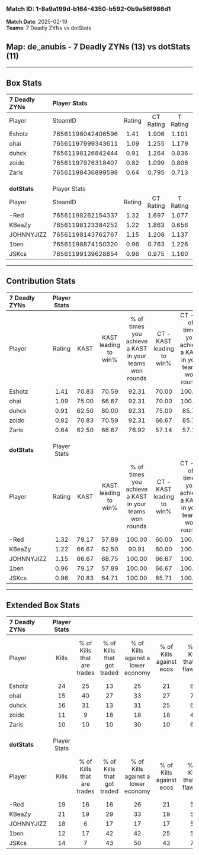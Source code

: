 ### Match ID: 1-8a9a199d-b164-4350-b592-0b9a56f986d1  
**Match Date**: 2025-02-19  
**Teams**: 7 Deadly ZYNs vs dotStats  

## **Map**: de_anubis - 7 Deadly ZYNs (13) vs dotStats (11)  
---  

## Box Stats  

| **7 Deadly ZYNs** | Player Stats      |        |           |          |       |      |       |         |        |      |     |
| :- | :- | :-: | :-: | :-: | :-: | :-: | :-: | :-: | :-: | :-: | :-: |
| Player            | SteamID           | Rating | CT Rating | T Rating | KAST  | ADR  | Kills | Assists | Deaths | K/D  | HS% |
| Eshotz            | 76561198042406596 |  1.41  |   1.906   |  1.101   | 70.83 | 96.6 |  24   |    4    |   16   | 1.50 | 58  |
| ohai              | 76561197999343611 |  1.09  |   1.255   |  1.179   | 75.00 | 69.3 |  15   |    7    |   14   | 1.07 | 53  |
| duhck             | 76561198126842444 |  0.91  |   1.264   |  0.836   | 62.50 | 76.0 |  16   |    5    |   20   | 0.80 | 56  |
| zoido             | 76561197976318407 |  0.82  |   1.099   |  0.806   | 70.83 | 60.4 |  11   |    6    |   17   | 0.65 | 72  |
| Zaris             | 76561198436899598 |  0.64  |   0.795   |  0.713   | 62.50 | 46.2 |  10   |    4    |   18   | 0.56 | 80  |
|                   |                   |        |           |          |       |      |       |         |        |      |     |
|                   |                   |        |           |          |       |      |       |         |        |      |     |
|                   |                   |        |           |          |       |      |       |         |        |      |     |
| **dotStats**      | Player Stats      |        |           |          |       |      |       |         |        |      |     |
| Player            | SteamID           | Rating | CT Rating | T Rating | KAST  | ADR  | Kills | Assists | Deaths | K/D  | HS% |
| -Red              | 76561198262154337 |  1.32  |   1.697   |  1.077   | 79.17 | 88.3 |  19   |    6    |   14   | 1.36 | 68  |
| KBeaZy            | 76561198123384252 |  1.22  |   1.863   |  0.656   | 66.67 | 69.8 |  21   |    5    |   15   | 1.40 | 19  |
| JOHNNYJIZZ        | 76561198143762767 |  1.15  |   1.208   |  1.137   | 66.67 | 78.8 |  18   |    3    |   14   | 1.29 | 38  |
| 1ben              | 76561198874150320 |  0.96  |   0.763   |  1.226   | 79.17 | 62.7 |  12   |    6    |   15   | 0.80 | 50  |
| JSKcs             | 76561199139628854 |  0.96  |   0.975   |  1.160   | 70.83 | 80.7 |  14   |    9    |   19   | 0.74 | 21  |
---  

## Contribution Stats  

| **7 Deadly ZYNs** | Player Stats |       |                      |                                                        |                           |                                                             |                          |                                                            |
| :- | :-: | :-: | :-: | :-: | :-: | :-: | :-: | :-: |
| Player            |    Rating    | KAST  | KAST leading to win% | % of times you achieve a KAST in your teams won rounds | CT - KAST leading to win% | CT - % of times you achieve a KAST in your teams won rounds | T - KAST leading to win% | T - % of times you achieve a KAST in your teams won rounds |
| Eshotz            |     1.41     | 70.83 |        70.59         |                         92.31                          |           70.00           |                           100.00                            |          71.43           |                           83.33                            |
| ohai              |     1.09     | 75.00 |        66.67         |                         92.31                          |           70.00           |                           100.00                            |          62.50           |                           83.33                            |
| duhck             |     0.91     | 62.50 |        80.00         |                         92.31                          |           75.00           |                            85.71                            |          85.71           |                           100.00                           |
| zoido             |     0.82     | 70.83 |        70.59         |                         92.31                          |           66.67           |                            85.71                            |          75.00           |                           100.00                           |
| Zaris             |     0.64     | 62.50 |        66.67         |                         76.92                          |           57.14           |                            57.14                            |          75.00           |                           100.00                           |
|                   |              |       |                      |                                                        |                           |                                                             |                          |                                                            |
|                   |              |       |                      |                                                        |                           |                                                             |                          |                                                            |
|                   |              |       |                      |                                                        |                           |                                                             |                          |                                                            |
| **dotStats**      | Player Stats |       |                      |                                                        |                           |                                                             |                          |                                                            |
| Player            |    Rating    | KAST  | KAST leading to win% | % of times you achieve a KAST in your teams won rounds | CT - KAST leading to win% | CT - % of times you achieve a KAST in your teams won rounds | T - KAST leading to win% | T - % of times you achieve a KAST in your teams won rounds |
| -Red              |     1.32     | 79.17 |        57.89         |                         100.00                         |           60.00           |                           100.00                            |          55.56           |                           100.00                           |
| KBeaZy            |     1.22     | 66.67 |        62.50         |                         90.91                          |           60.00           |                           100.00                            |          66.67           |                           80.00                            |
| JOHNNYJIZZ        |     1.15     | 66.67 |        68.75         |                         100.00                         |           66.67           |                           100.00                            |          71.43           |                           100.00                           |
| 1ben              |     0.96     | 79.17 |        57.89         |                         100.00                         |           66.67           |                           100.00                            |          50.00           |                           100.00                           |
| JSKcs             |     0.96     | 70.83 |        64.71         |                         100.00                         |           85.71           |                           100.00                            |          50.00           |                           100.00                           |
---  

## Extended Box Stats  

| **7 Deadly ZYNs** | Player Stats |                            |                            |                                    |                         |                              |                                 |        |                             |                                     |                          |                               |                            |
| :- | :-: | :-: | :-: | :-: | :-: | :-: | :-: | :-: | :-: | :-: | :-: | :-: | :-: |
| Player            |    Kills     | % of Kills that are trades | % of Kills that got traded | % of Kills against a lower economy | % of Kills against ecos | % of Kills that are flawless | % of Kills that are close duels | Deaths | % of Deaths that get traded | % of Deaths against a lower economy | % of Deaths against ecos | % of Deaths that are flawless | % of Deaths that are close |
| Eshotz            |      24      |             25             |             13             |                 25                 |           21            |              67              |                0                |   16   |             25              |                  0                  |            0             |              69               |             0              |
| ohai              |      15      |             40             |             27             |                 33                 |           27            |              73              |                0                |   14   |             14              |                  7                  |            0             |              64               |             7              |
| duhck             |      16      |             31             |             13             |                 31                 |           25            |              69              |                0                |   20   |             30              |                  5                  |            0             |              65               |             0              |
| zoido             |      11      |             9              |             18             |                 18                 |           18            |              45              |               18                |   17   |             35              |                  6                  |            0             |              41               |             6              |
| Zaris             |      10      |             10             |             10             |                 30                 |           10            |              60              |                0                |   18   |             28              |                  6                  |            6             |              56               |             6              |
|                   |              |                            |                            |                                    |                         |                              |                                 |        |                             |                                     |                          |                               |                            |
|                   |              |                            |                            |                                    |                         |                              |                                 |        |                             |                                     |                          |                               |                            |
|                   |              |                            |                            |                                    |                         |                              |                                 |        |                             |                                     |                          |                               |                            |
| **dotStats**      | Player Stats |                            |                            |                                    |                         |                              |                                 |        |                             |                                     |                          |                               |                            |
| Player            |    Kills     | % of Kills that are trades | % of Kills that got traded | % of Kills against a lower economy | % of Kills against ecos | % of Kills that are flawless | % of Kills that are close duels | Deaths | % of Deaths that get traded | % of Deaths against a lower economy | % of Deaths against ecos | % of Deaths that are flawless | % of Deaths that are close |
| -Red              |      19      |             16             |             16             |                 26                 |           21            |              53              |               11                |   14   |             21              |                 21                  |            0             |              57               |             7              |
| KBeaZy            |      21      |             19             |             29             |                 33                 |           19            |              57              |                0                |   15   |             13              |                 20                  |            0             |              60               |             0              |
| JOHNNYJIZZ        |      18      |             6              |             17             |                 17                 |           17            |              56              |                0                |   14   |              7              |                 29                  |            7             |              86               |             0              |
| 1ben              |      12      |             17             |             42             |                 42                 |           25            |              58              |                0                |   15   |              7              |                 20                  |            7             |              67               |             0              |
| JSKcs             |      14      |             7              |             43             |                 50                 |           43            |              71              |                7                |   19   |             26              |                 21                  |            5             |              47               |             5              |
